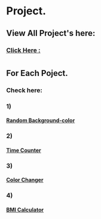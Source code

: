 # Project.

## View All Project's here:
### [ Click Here :](https://stackblitz.com/edit/stackblitz-starters-wxujky?file=index.html)
#
## For Each Poject.
### Check here:
### 1) 
#### [Random Background-color](https://stackblitz.com/edit/stackblitz-starters-wxujky?file=index.html,styles.css,01_random-background-color%2Findex.html)
### 2)
#### [ Time Counter ](https://stackblitzstarterswxujky-zh0p--8080--60a75bde.local-credentialless.webcontainer.io/02_Time_counter/index.html)
### 3)
#### [ Color Changer ](https://stackblitzstarterswxujky-zh0p--8080--60a75bde.local-credentialless.webcontainer.io/03_colorChanger/index.html)
### 4)
#### [ BMI Calculator ](https://stackblitzstarterswxujky-zh0p--8080--60a75bde.local-credentialless.webcontainer.io/04_BMI-Calculator/index.html)

